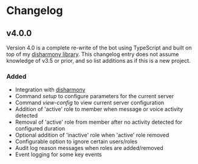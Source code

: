 # Changelog
## v4.0.0
Version 4.0 is a complete re-write of the bot using TypeScript and built on top of my [disharmony library](https://github.com/benji7425/disharmony).
This changelog entry does not assume knowledge of v3.5 or prior, and so list additions as if this is a new project.

### Added
- Integration with [disharmony](https://github.com/benji7425/disharmony)
- Command *setup* to configure parameters for the current server
- Command *view-config* to view current server configuration
- Addition of 'active' role to member when message or voice activity detected
- Removal of 'active' role from member after no activity detected for configured duration
- Optional addition of 'inactive' role when 'active' role removed
- Configurable option to ignore certain users/roles
- Audit log reason messages when roles are added/removed
- Event logging for some key events